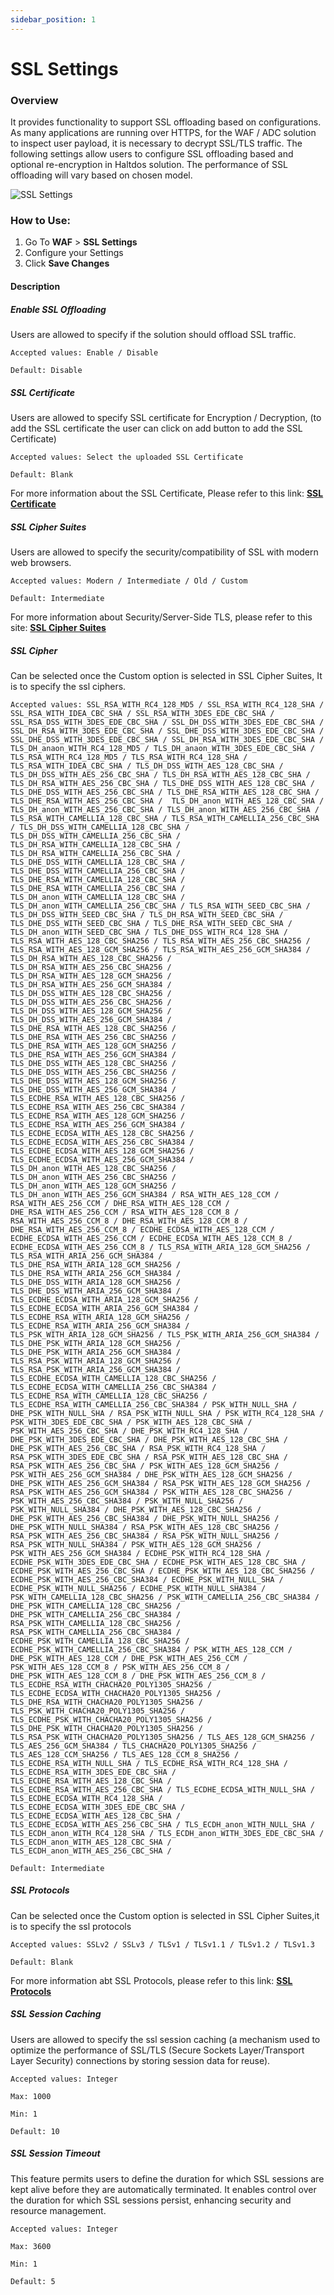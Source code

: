 ```yaml
---
sidebar_position: 1
---
```


# SSL Settings


### Overview
It provides functionality to support SSL offloading based on configurations. As many applications are running over HTTPS, for the WAF / ADC solution to inspect user payload, it is necessary to decrypt SSL/TLS traffic. The following settings allow users to configure SSL offloading based and optional re-encryption in Haltdos solution. The performance of SSL offloading will vary based on chosen model.
   
![SSL Settings](/img/ce-waf/docs/ssl_settings.png)
   
### How to Use:
1. Go To **WAF** > **SSL Settings**
2. Configure your Settings
3. Click **Save Changes**

#### Description

##### Enable SSL Offloading
Users are allowed to specify if the solution should offload SSL traffic.

    Accepted values: Enable / Disable 

    Default: Disable  


##### SSL Certificate
Users are allowed to specify SSL certificate for Encryption / Decryption, (to add the SSL certificate the user can click on add button to add the SSL Certificate)

    Accepted values: Select the uploaded SSL Certificate 

    Default: Blank  

For more information about the SSL Certificate, Please refer to this link: [**SSL Certificate**](https://www.digicert.com/what-is-an-ssl-certificate)

##### SSL Cipher Suites
Users are allowed to specify the security/compatibility of SSL with modern web browsers.

    Accepted values: Modern / Intermediate / Old / Custom 

    Default: Intermediate  


For more information about Security/Server-Side TLS, please refer to this site: [**SSL Cipher Suites**](https://wiki.mozilla.org/Security/Server_Side_TLS)

##### SSL Cipher
Can be selected once the Custom option is selected in SSL Cipher Suites, It is to specify the ssl ciphers.

    Accepted values: SSL_RSA_WITH_RC4_128_MD5 / SSL_RSA_WITH_RC4_128_SHA / SSL_RSA_WITH_IDEA_CBC_SHA / SSL_RSA_WITH_3DES_EDE_CBC_SHA / SSL_RSA_DSS_WITH_3DES_EDE_CBC_SHA / SSL_DH_DSS_WITH_3DES_EDE_CBC_SHA / SSL_DH_RSA_WITH_3DES_EDE_CBC_SHA / SSL_DHE_DSS_WITH_3DES_EDE_CBC_SHA / SSL_DHE_DSS_WITH_3DES_EDE_CBC_SHA / SSL_DH_RSA_WITH_3DES_EDE_CBC_SHA / TLS_DH_anaon_WITH_RC4_128_MD5 / TLS_DH_anaon_WITH_3DES_EDE_CBC_SHA / TLS_RSA_WITH_RC4_128_MD5 / TLS_RSA_WITH_RC4_128_SHA / TLS_RSA_WITH_IDEA_CBC_SHA / TLS_DH_DSS_WITH_AES_128_CBC_SHA / TLS_DH_DSS_WITH_AES_256_CBC_SHA / TLS_DH_RSA_WITH_AES_128_CBC_SHA / TLS_DH_RSA_WITH_AES_256_CBC_SHA / TLS_DHE_DSS_WITH_AES_128_CBC_SHA / TLS_DHE_DSS_WITH_AES_256_CBC_SHA / TLS_DHE_RSA_WITH_AES_128_CBC_SHA / TLS_DHE_RSA_WITH_AES_256_CBC_SHA /  TLS_DH_anon_WITH_AES_128_CBC_SHA / TLS_DH_anon_WITH_AES_256_CBC_SHA / TLS_DH_anon_WITH_AES_256_CBC_SHA / TLS_RSA_WITH_CAMELLIA_128_CBC_SHA / TLS_RSA_WITH_CAMELLIA_256_CBC_SHA / TLS_DH_DSS_WITH_CAMELLIA_128_CBC_SHA / TLS_DH_DSS_WITH_CAMELLIA_256_CBC_SHA / TLS_DH_RSA_WITH_CAMELLIA_128_CBC_SHA / TLS_DH_RSA_WITH_CAMELLIA_256_CBC_SHA / TLS_DHE_DSS_WITH_CAMELLIA_128_CBC_SHA / TLS_DHE_DSS_WITH_CAMELLIA_256_CBC_SHA / TLS_DHE_RSA_WITH_CAMELLIA_128_CBC_SHA / TLS_DHE_RSA_WITH_CAMELLIA_256_CBC_SHA / TLS_DH_anon_WITH_CAMELLIA_128_CBC_SHA / TLS_DH_anon_WITH_CAMELLIA_256_CBC_SHA / TLS_RSA_WITH_SEED_CBC_SHA / TLS_DH_DSS_WITH_SEED_CBC_SHA / TLS_DH_RSA_WITH_SEED_CBC_SHA / TLS_DHE_DSS_WITH_SEED_CBC_SHA / TLS_DHE_RSA_WITH_SEED_CBC_SHA / TLS_DH_anon_WITH_SEED_CBC_SHA / TLS_DHE_DSS_WITH_RC4_128_SHA / TLS_RSA_WITH_AES_128_CBC_SHA256 / TLS_RSA_WITH_AES_256_CBC_SHA256 / TLS_RSA_WITH_AES_128_GCM_SHA256 / TLS_RSA_WITH_AES_256_GCM_SHA384 / TLS_DH_RSA_WITH_AES_128_CBC_SHA256 / TLS_DH_RSA_WITH_AES_256_CBC_SHA256 / TLS_DH_RSA_WITH_AES_128_GCM_SHA256 / TLS_DH_RSA_WITH_AES_256_GCM_SHA384 / TLS_DH_DSS_WITH_AES_128_CBC_SHA256 / TLS_DH_DSS_WITH_AES_256_CBC_SHA256 / TLS_DH_DSS_WITH_AES_128_GCM_SHA256 / TLS_DH_DSS_WITH_AES_256_GCM_SHA384 / TLS_DHE_RSA_WITH_AES_128_CBC_SHA256 / TLS_DHE_RSA_WITH_AES_256_CBC_SHA256 / TLS_DHE_RSA_WITH_AES_128_GCM_SHA256 / TLS_DHE_RSA_WITH_AES_256_GCM_SHA384 / TLS_DHE_DSS_WITH_AES_128_CBC_SHA256 / TLS_DHE_DSS_WITH_AES_256_CBC_SHA256 / TLS_DHE_DSS_WITH_AES_128_GCM_SHA256 / TLS_DHE_DSS_WITH_AES_256_GCM_SHA384 / TLS_ECDHE_RSA_WITH_AES_128_CBC_SHA256 / TLS_ECDHE_RSA_WITH_AES_256_CBC_SHA384 / TLS_ECDHE_RSA_WITH_AES_128_GCM_SHA256 / TLS_ECDHE_RSA_WITH_AES_256_GCM_SHA384 / TLS_ECDHE_ECDSA_WITH_AES_128_CBC_SHA256 / TLS_ECDHE_ECDSA_WITH_AES_256_CBC_SHA384 / TLS_ECDHE_ECDSA_WITH_AES_128_GCM_SHA256 / TLS_ECDHE_ECDSA_WITH_AES_256_GCM_SHA384 / TLS_DH_anon_WITH_AES_128_CBC_SHA256 / TLS_DH_anon_WITH_AES_256_CBC_SHA256 / TLS_DH_anon_WITH_AES_128_GCM_SHA256 / TLS_DH_anon_WITH_AES_256_GCM_SHA384 / RSA_WITH_AES_128_CCM / RSA_WITH_AES_256_CCM / DHE_RSA_WITH_AES_128_CCM / DHE_RSA_WITH_AES_256_CCM / RSA_WITH_AES_128_CCM_8 / RSA_WITH_AES_256_CCM_8 / DHE_RSA_WITH_AES_128_CCM_8 / DHE_RSA_WITH_AES_256_CCM_8 / ECDHE_ECDSA_WITH_AES_128_CCM / ECDHE_ECDSA_WITH_AES_256_CCM / ECDHE_ECDSA_WITH_AES_128_CCM_8 / ECDHE_ECDSA_WITH_AES_256_CCM_8 / TLS_RSA_WITH_ARIA_128_GCM_SHA256 / TLS_RSA_WITH_ARIA_256_GCM_SHA384 / TLS_DHE_RSA_WITH_ARIA_128_GCM_SHA256 / TLS_DHE_RSA_WITH_ARIA_256_GCM_SHA384 / TLS_DHE_DSS_WITH_ARIA_128_GCM_SHA256 / TLS_DHE_DSS_WITH_ARIA_256_GCM_SHA384 / TLS_ECDHE_ECDSA_WITH_ARIA_128_GCM_SHA256 / TLS_ECDHE_ECDSA_WITH_ARIA_256_GCM_SHA384 / TLS_ECDHE_RSA_WITH_ARIA_128_GCM_SHA256 / TLS_ECDHE_RSA_WITH_ARIA_256_GCM_SHA384 / TLS_PSK_WITH_ARIA_128_GCM_SHA256 / TLS_PSK_WITH_ARIA_256_GCM_SHA384 / TLS_DHE_PSK_WITH_ARIA_128_GCM_SHA256 / TLS_DHE_PSK_WITH_ARIA_256_GCM_SHA384 / TLS_RSA_PSK_WITH_ARIA_128_GCM_SHA256 / TLS_RSA_PSK_WITH_ARIA_256_GCM_SHA384 / TLS_ECDHE_ECDSA_WITH_CAMELLIA_128_CBC_SHA256 / TLS_ECDHE_ECDSA_WITH_CAMELLIA_256_CBC_SHA384 / TLS_ECDHE_RSA_WITH_CAMELLIA_128_CBC_SHA256 / TLS_ECDHE_RSA_WITH_CAMELLIA_256_CBC_SHA384 / PSK_WITH_NULL_SHA / DHE_PSK_WITH_NULL_SHA / RSA_PSK_WITH_NULL_SHA / PSK_WITH_RC4_128_SHA / PSK_WITH_3DES_EDE_CBC_SHA / PSK_WITH_AES_128_CBC_SHA / PSK_WITH_AES_256_CBC_SHA / DHE_PSK_WITH_RC4_128_SHA / DHE_PSK_WITH_3DES_EDE_CBC_SHA / DHE_PSK_WITH_AES_128_CBC_SHA / DHE_PSK_WITH_AES_256_CBC_SHA / RSA_PSK_WITH_RC4_128_SHA / RSA_PSK_WITH_3DES_EDE_CBC_SHA / RSA_PSK_WITH_AES_128_CBC_SHA / RSA_PSK_WITH_AES_256_CBC_SHA / PSK_WITH_AES_128_GCM_SHA256 / PSK_WITH_AES_256_GCM_SHA384 / DHE_PSK_WITH_AES_128_GCM_SHA256 / DHE_PSK_WITH_AES_256_GCM_SHA384 / RSA_PSK_WITH_AES_128_GCM_SHA256 / RSA_PSK_WITH_AES_256_GCM_SHA384 / PSK_WITH_AES_128_CBC_SHA256 / PSK_WITH_AES_256_CBC_SHA384 / PSK_WITH_NULL_SHA256 / PSK_WITH_NULL_SHA384 / DHE_PSK_WITH_AES_128_CBC_SHA256 / DHE_PSK_WITH_AES_256_CBC_SHA384 / DHE_PSK_WITH_NULL_SHA256 / DHE_PSK_WITH_NULL_SHA384 / RSA_PSK_WITH_AES_128_CBC_SHA256 / RSA_PSK_WITH_AES_256_CBC_SHA384 / RSA_PSK_WITH_NULL_SHA256 / RSA_PSK_WITH_NULL_SHA384 / PSK_WITH_AES_128_GCM_SHA256 / PSK_WITH_AES_256_GCM_SHA384 / ECDHE_PSK_WITH_RC4_128_SHA / ECDHE_PSK_WITH_3DES_EDE_CBC_SHA / ECDHE_PSK_WITH_AES_128_CBC_SHA / ECDHE_PSK_WITH_AES_256_CBC_SHA / ECDHE_PSK_WITH_AES_128_CBC_SHA256 / ECDHE_PSK_WITH_AES_256_CBC_SHA384 / ECDHE_PSK_WITH_NULL_SHA / ECDHE_PSK_WITH_NULL_SHA256 / ECDHE_PSK_WITH_NULL_SHA384 / PSK_WITH_CAMELLIA_128_CBC_SHA256 / PSK_WITH_CAMELLIA_256_CBC_SHA384 / DHE_PSK_WITH_CAMELLIA_128_CBC_SHA256 / DHE_PSK_WITH_CAMELLIA_256_CBC_SHA384 / RSA_PSK_WITH_CAMELLIA_128_CBC_SHA256 / RSA_PSK_WITH_CAMELLIA_256_CBC_SHA384 / ECDHE_PSK_WITH_CAMELLIA_128_CBC_SHA256 / ECDHE_PSK_WITH_CAMELLIA_256_CBC_SHA384 / PSK_WITH_AES_128_CCM / DHE_PSK_WITH_AES_128_CCM / DHE_PSK_WITH_AES_256_CCM / PSK_WITH_AES_128_CCM_8 / PSK_WITH_AES_256_CCM_8 / DHE_PSK_WITH_AES_128_CCM_8 / DHE_PSK_WITH_AES_256_CCM_8 / TLS_ECDHE_RSA_WITH_CHACHA20_POLY1305_SHA256 / TLS_ECDHE_ECDSA_WITH_CHACHA20_POLY1305_SHA256 / TLS_DHE_RSA_WITH_CHACHA20_POLY1305_SHA256 / TLS_PSK_WITH_CHACHA20_POLY1305_SHA256 / TLS_ECDHE_PSK_WITH_CHACHA20_POLY1305_SHA256 / TLS_DHE_PSK_WITH_CHACHA20_POLY1305_SHA256 / TLS_RSA_PSK_WITH_CHACHA20_POLY1305_SHA256 / TLS_AES_128_GCM_SHA256 / TLS_AES_256_GCM_SHA384 / TLS_CHACHA20_POLY1305_SHA256 / TLS_AES_128_CCM_SHA256 / TLS_AES_128_CCM_8_SHA256 / TLS_ECDHE_RSA_WITH_NULL_SHA / TLS_ECDHE_RSA_WITH_RC4_128_SHA / TLS_ECDHE_RSA_WITH_3DES_EDE_CBC_SHA / TLS_ECDHE_RSA_WITH_AES_128_CBC_SHA / TLS_ECDHE_RSA_WITH_AES_256_CBC_SHA / TLS_ECDHE_ECDSA_WITH_NULL_SHA / TLS_ECDHE_ECDSA_WITH_RC4_128_SHA / TLS_ECDHE_ECDSA_WITH_3DES_EDE_CBC_SHA / TLS_ECDHE_ECDSA_WITH_AES_128_CBC_SHA / TLS_ECDHE_ECDSA_WITH_AES_256_CBC_SHA / TLS_ECDH_anon_WITH_NULL_SHA / TLS_ECDH_anon_WITH_RC4_128_SHA / TLS_ECDH_anon_WITH_3DES_EDE_CBC_SHA / TLS_ECDH_anon_WITH_AES_128_CBC_SHA / TLS_ECDH_anon_WITH_AES_256_CBC_SHA /

    Default: Intermediate  



##### SSL Protocols
Can be selected once the Custom option is selected in SSL Cipher Suites,it is to specify the ssl protocols

    Accepted values: SSLv2 / SSLv3 / TLSv1 / TLSv1.1 / TLSv1.2 / TLSv1.3

    Default: Blank

For more information abt SSL Protocols, please refer to this link: [**SSL Protocols**](https://en.wikipedia.org/wiki/Transport_Layer_Security)

##### SSL Session Caching
Users are allowed to specify the ssl session caching (a mechanism used to optimize the performance of SSL/TLS (Secure Sockets Layer/Transport Layer Security) connections by storing session data for reuse).

    Accepted values: Integer 

    Max: 1000

    Min: 1

    Default: 10  


##### SSL Session Timeout
This feature permits users to define the duration for which SSL sessions are kept alive before they are automatically terminated. It enables control over the duration for which SSL sessions persist, enhancing security and resource management.

    Accepted values: Integer 

    Max: 3600

    Min: 1
    
    Default: 5  

